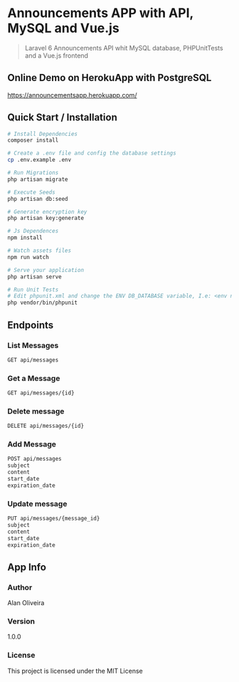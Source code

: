 # Announcements APP with API, MySQL and Vue.js

> Laravel 6 Announcements API whit MySQL database, PHPUnitTests and a Vue.js frontend

## Online Demo on HerokuApp with PostgreSQL

https://announcementsapp.herokuapp.com/

## Quick Start / Installation

``` bash
# Install Dependencies
composer install

# Create a .env file and config the database settings
cp .env.example .env

# Run Migrations
php artisan migrate

# Execute Seeds
php artisan db:seed

# Generate encryption key
php artisan key:generate

# Js Dependences
npm install

# Watch assets files
npm run watch

# Serve your application
php artisan serve

# Run Unit Tests
# Edit phpunit.xml and change the ENV DB_DATABASE variable, I.e: <env name="DB_DATABASE" value="announcements_test"/>
php vendor/bin/phpunit
```

## Endpoints

### List Messages
``` bash
GET api/messages
```
### Get a Message
``` bash
GET api/messages/{id}
```

### Delete message
``` bash
DELETE api/messages/{id}
```

### Add Message
``` bash
POST api/messages
subject
content
start_date
expiration_date
```

### Update message
``` bash
PUT api/messages/{message_id}
subject
content
start_date
expiration_date
```

## App Info

### Author

Alan Oliveira

### Version

1.0.0

### License

This project is licensed under the MIT License